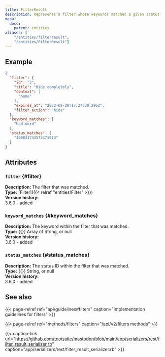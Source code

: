 ```yaml
---
title: FilterResult
description: Represents a filter whose keywords matched a given status.
menu:
  docs:
    parent: entities
aliases: [
	"/entities/filterresult",
	"/entities/FilterResult"]
---
```


## Example

```json
{
  "filter": {
    "id": "3",
    "title": "Hide completely",
    "context": [
      "home"
    ],
    "expires_at": "2022-09-20T17:27:39.296Z",
    "filter_action": "hide"
  },
  "keyword_matches": [
    "bad word"
  ],
  "status_matches": [
    "109031743575371913"
  ]
}
```

## Attributes

### `filter` {#filter}

**Description:** The filter that was matched.\
**Type:** [Filter]({{< relref "entities/Filter" >}})\
**Version history:**\
3.6.0 - added

### `keyword_matches` {#keyword_matches}

**Description:** The keyword within the filter that was matched.\
**Type:** {{<nullable>}} Array of String, or null\
**Version history:**\
3.6.0 - added

### `status_matches` {#status_matches}

**Description:** The status ID within the filter that was matched.\
**Type:** {{<nullable>}} String, or null\
**Version history:**\
3.6.0 - added

## See also

{{< page-relref ref="api/guidelines#filters" caption="Implementation guidelines for filters" >}}

{{< page-relref ref="methods/filters" caption="/api/v2/filters methods" >}}

{{< caption-link url="https://github.com/tootsuite/mastodon/blob/main/app/serializers/rest/filter_result_serializer.rb" caption="app/serializers/rest/filter_result_serializer.rb" >}}